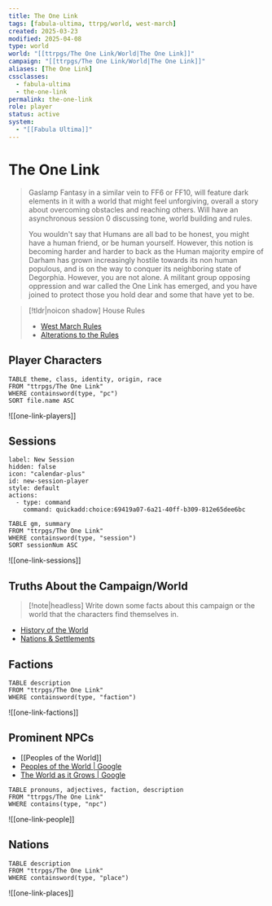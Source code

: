 ```yaml
---
title: The One Link
tags: [fabula-ultima, ttrpg/world, west-march]
created: 2025-03-23
modified: 2025-04-08
type: world
world: "[[ttrpgs/The One Link/World|The One Link]]"
campaign: "[[ttrpgs/The One Link/World|The One Link]]"
aliases: [The One Link]
cssclasses:
  - fabula-ultima
  - the-one-link
permalink: the-one-link
role: player
status: active
system:
  - "[[Fabula Ultima]]"
---
```


# The One Link

> Gaslamp Fantasy in a similar vein to FF6 or FF10, will feature dark elements in it with a world that might feel unforgiving, overall a story about overcoming obstacles and reaching others. Will have an asynchronous session 0 discussing tone, world building and rules.
>
> You wouldn't say that Humans are all bad to be honest, you might have a human friend, or be human yourself. However, this notion is becoming harder and harder to back as the Human majority empire of Darham has grown increasingly hostile towards its non human populous, and is on the way to conquer its neighboring state of Degorphia. However, you are not alone. A militant group opposing oppression and war called the One Link has emerged, and you have joined to protect those you hold dear and some that have yet to be.

> [!tldr|noicon shadow] House Rules
>
> - [West March Rules](https://docs.google.com/document/d/1CbdKeArKc3_T-TC_y72zGyYAYP5QDsimb0Ftvs2EVUk/edit?tab=t.0)
> - [Alterations to the Rules](https://docs.google.com/document/d/1yRW4vhBLeM8GDjDDnwcRBl-fb3nLf3Mnp__WNjkmyXY/edit?tab=t.0)

## Player Characters

```dataview
TABLE theme, class, identity, origin, race
FROM "ttrpgs/The One Link"
WHERE containsword(type, "pc")
SORT file.name ASC
```

![[one-link-players]]

## Sessions

```meta-bind-button
label: New Session
hidden: false
icon: "calendar-plus"
id: new-session-player
style: default
actions:
  - type: command
    command: quickadd:choice:69419a07-6a21-40ff-b309-812e65dee6bc
```

```dataview
TABLE gm, summary
FROM "ttrpgs/The One Link"
WHERE containsword(type, "session")
SORT sessionNum ASC
```

![[one-link-sessions]]

## Truths About the Campaign/World

> [!note|headless]
> Write down some facts about this campaign or the world that the characters find themselves in.

- [History of the World](https://docs.google.com/document/d/1GSPTL8M_FYgZdLS3CfCFIwitysFBTJeFlPUhsyHXGoY/edit?tab=t.0)
- [Nations & Settlements](https://docs.google.com/document/d/11fw-ocRIJEuAAhWIz9-jouGN9hgTjTp6cjgTdfjJL4U/edit?tab=t.0)

## Factions

```dataview
TABLE description
FROM "ttrpgs/The One Link"
WHERE containsword(type, "faction")
```

![[one-link-factions]]

## Prominent NPCs

- [[Peoples of the World]]
- [Peoples of the World | Google](https://docs.google.com/document/d/1NXiCMzjCcyKj83gMygSrUzHZgI5wyK54MwZ43EEIedc/edit?tab=t.0)
- [The World as it Grows | Google](https://docs.google.com/document/d/1_UfZemZc_Gj2kqQThuRDIMGVmNQUySM-R71PBD2Rpwc/edit?tab=t.0)

```dataview
TABLE pronouns, adjectives, faction, description
FROM "ttrpgs/The One Link"
WHERE contains(type, "npc")
```

![[one-link-people]]

## Nations

```dataview
TABLE description
FROM "ttrpgs/The One Link"
WHERE containsword(type, "place")
```

![[one-link-places]]
